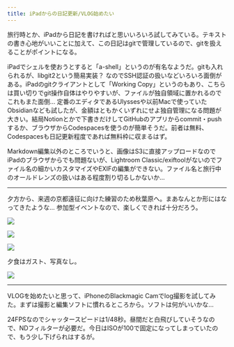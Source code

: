 ```yaml
---
title: iPadからの日記更新/VLOG始めたい
---
```


旅行時とか、iPadから日記を書ければと思いいろいろ試してみている。テキストの書き心地がいいことに加えて、この日記はgitで管理しているので、gitを扱えることがポイントになる。

iPadでシェルを使おうとすると「a-shell」というのが有名なようだ。gitも入れられるが、libgit2という簡易実装？ なのでSSH認証の扱いなどいろいろ面倒がある。iPadのgitクライアントとして「Working Copy」というのもあり、こちらは買い切りでgit操作自体はやりやすいが、ファイルが独自領域に置かれるのでこれもまた面倒... 定番のエディタであるUlyssesや以前Macで使っていたObsidianなども試したが、金額はともかくいずれにせよ独自管理になる問題が大きい。結局Notionとかで下書きだけしてGitHubのアプリからcommit・pushするか、ブラウザからCodespacesを使うのが簡単そうだ。前者は無料、Codespacesも日記更新程度であれば無料枠に収まるはず。

Markdown編集以外のところでいうと、画像はS3に直接アップロードなのでiPadのブラウザからでも問題ないが、Lightroom Classic/exiftoolがないのでファイル名の細かいカスタマイズやEXIFの編集ができない。ファイル名と旅行中のオールドレンズの扱いはある程度割り切るしかないか...

---

夕方から、来週の京都遠征に向けた練習のため秋葉原へ。まあなんとか形にはなってきたような... 参加型イベントなので、楽しくできれば十分だろう。

![](https://photos.apkas.net/medium/202406/20240622-173707.webp)

![](https://photos.apkas.net/medium/202406/20240622-174342.webp)

![](https://photos.apkas.net/medium/202406/20240622-180911.webp)

夕食はガスト、写真なし。

![](https://photos.apkas.net/medium/202406/20240622-211604.webp)

---

VLOGを始めたいと思って、iPhoneのBlackmagic Camでlog撮影を試してみた。まずは撮影と編集ソフトに慣れるところから。ソフトは何がいいかな...

24FPSなのでシャッタースピードは1/48秒。昼間だと白飛びしていそうなので、NDフィルターが必要だ。今日はISOが100で固定になってしまっていたので、もう少し下げられはするが。
